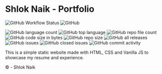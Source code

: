 # Shlok Naik - Portfolio


![GitHub Workflow Status](https://img.shields.io/github/actions/workflow/status/shlok00/Portfolio/static.yml)
![GitHub](https://img.shields.io/github/license/shlok00/portfolio?color=gold)

![GitHub language count](https://img.shields.io/github/languages/count/shlok00/portfolio?color=%23c44593)
![GitHub top language](https://img.shields.io/github/languages/top/shlok00/portfolio?color=orange)
![GitHub repo file count](https://img.shields.io/github/directory-file-count/shlok00/portfolio?color=pink)
![GitHub code size in bytes](https://img.shields.io/github/languages/code-size/shlok00/portfolio?color=%23c44593)
![GitHub repo size](https://img.shields.io/github/repo-size/shlok00/portfolio?color=teal)
![GitHub all releases](https://img.shields.io/github/downloads/shlok00/portfolio/total)
![GitHub issues](https://img.shields.io/github/issues/shlok00/portfolio)
![GitHub closed issues](https://img.shields.io/github/issues-closed/shlok00/portfolio?color=teal)
![GitHub commit activity](https://img.shields.io/github/commit-activity/w/shlok00/portfolio?color=lightgreen)


This is a simple static website made with HTML, CSS and Vanilla JS to showcase my resume and experience.


&copy; - Shlok Naik
